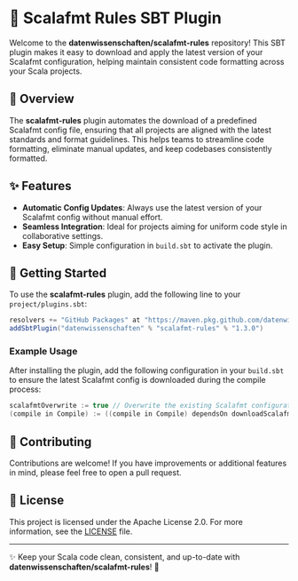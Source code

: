 
# 📐 Scalafmt Rules SBT Plugin

Welcome to the **datenwissenschaften/scalafmt-rules** repository! This SBT plugin makes it easy to download and apply the latest version of your Scalafmt configuration, helping maintain consistent code formatting across your Scala projects.

## 🚀 Overview

The **scalafmt-rules** plugin automates the download of a predefined Scalafmt config file, ensuring that all projects are aligned with the latest standards and format guidelines. This helps teams to streamline code formatting, eliminate manual updates, and keep codebases consistently formatted.

## ✨ Features

- **Automatic Config Updates**: Always use the latest version of your Scalafmt config without manual effort.
- **Seamless Integration**: Ideal for projects aiming for uniform code style in collaborative settings.
- **Easy Setup**: Simple configuration in `build.sbt` to activate the plugin.

## 🔧 Getting Started

To use the **scalafmt-rules** plugin, add the following line to your `project/plugins.sbt`:

```scala
resolvers += "GitHub Packages" at "https://maven.pkg.github.com/datenwissenschaften/scalafmt-rules"
addSbtPlugin("datenwissenschaften" % "scalafmt-rules" % "1.3.0")
```

### Example Usage

After installing the plugin, add the following configuration in your `build.sbt` to ensure the latest Scalafmt config is downloaded during the compile process:

```scala
scalafmtOverwrite := true // Overwrite the existing Scalafmt configuration
(compile in Compile) := ((compile in Compile) dependsOn downloadScalafmtConfig).value
```

## 🤝 Contributing

Contributions are welcome! If you have improvements or additional features in mind, please feel free to open a pull request.

## 📜 License

This project is licensed under the Apache License 2.0. For more information, see the [LICENSE](LICENSE) file.

---

✨ Keep your Scala code clean, consistent, and up-to-date with **datenwissenschaften/scalafmt-rules**! 🚀
